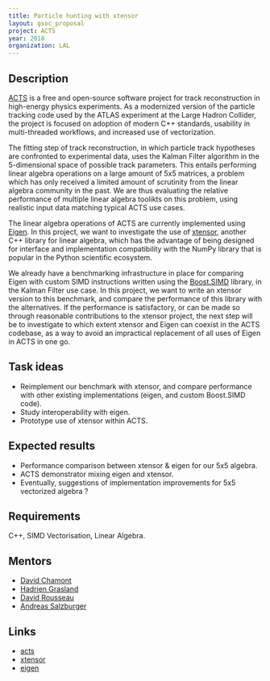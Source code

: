```yaml
---
title: Particle hunting with xtensor
layout: gsoc_proposal
project: ACTS
year: 2018
organization: LAL
---
```


## Description

[ACTS](http://cern.ch/acts) is a free and open-source software project for
track reconstruction in high-energy physics experiments. As a modernized
version of the particle tracking code used by the ATLAS experiment at the
Large Hadron Collider, the project is focused on adoption of modern C++
standards, usability in multi-threaded workflows, and increased use of
vectorization.

The fitting step of track reconstruction, in which particle track hypotheses
are confronted to experimental data, uses the Kalman Filter algorithm in the
5-dimensional space of possible track parameters. This entails performing
linear algebra operations on a large amount of 5x5 matrices, a problem which
has only received a limited amount of scrutinity from the linear algebra
community in the past. We are thus evaluating the relative performance of
multiple linear algebra toolikts on this problem, using realistic input data
matching typical ACTS use cases.

The linear algebra operations of ACTS are currently implemented using
[Eigen](http://eigen.tuxfamily.org/index.php?title=Main_Page). In this
project, we want to investigate the use of
[xtensor](https://github.com/QuantStack/xtensor), another C++ library for
linear algebra, which has the advantage of being designed for interface and
implementation compatibility with the NumPy library that is popular in the
Python scientific ecosystem.

We already have a benchmarking infrastructure in place for comparing Eigen
with custom SIMD instructions written using the
[Boost.SIMD](https://github.com/NumScale/boost.simd) library, in the Kalman
Filter use case. In this project, we want to write an xtensor version to this
benchmark, and compare the performance of this library with the alternatives.
If the performance is satisfactory, or can be made so through reasonable
contributions to the xtensor project, the next step will be to investigate to
which extent xtensor and Eigen can coexist in the ACTS codebase, as a way to
avoid an impractical replacement of all uses of Eigen in ACTS in one go.


## Task ideas
 * Reimplement our benchmark with xtensor, and compare performance with
   other existing implementations (eigen, and custom Boost.SIMD code).
 * Study interoperability with eigen.
 * Prototype use of xtensor within ACTS.

## Expected results
 * Performance comparison between xtensor & eigen for our 5x5 algebra.
 * ACTS demonstrator mixing eigen and xtensor.
 * Eventually, suggestions of implementation improvements for 5x5 vectorized algebra ?

## Requirements
C++, SIMD Vectorisation, Linear Algebra.

## Mentors 
  * [David Chamont](mailto:david.chamont@lal.in2p3.fr)
  * [Hadrien Grasland](mailto:hadrien.grasland@lal.in2p3.fr)
  * [David Rousseau](mailto:david.rousseau@lal.in2p3.fr)
  * [Andreas Salzburger](mailto:Andreas.Salzburger@cern.ch)

## Links
  * [acts](http://cern.ch/acts)
  * [xtensor](https://github.com/QuantStack/xtensor)
  * [eigen](http://eigen.tuxfamily.org)
